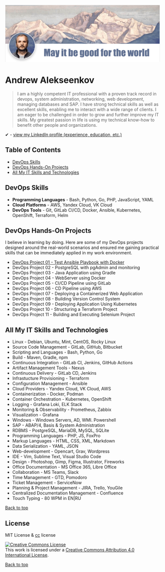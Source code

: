 ![Andrew Alekseenkov - DevOps Projects and Skills](/images/GitHub-DevOps-Projects.png "May it be good for the world")
# Andrew Alekseenkov

> I am a highly competent IT professional with a proven track record in devops, system administration, networking, web development, managing databases and SAP. I have strong technical skills as well as excellent skills, enabling me to interact with a wide range of clients. I am eager to be challenged in order to grow and further improve my IT skills. My greatest passion in life is using my technical know-how to benefit other people and organizations.

✔ - [view my LinkedIn profile (experience, education, etc.)](https://www.linkedin.com/in/andrew-alekseenkov/)  

## Table of Contents
- [DevOps Skills](#devops-skills)
- [DevOps Hands-On Projects](#devops-hands-on-projects)
- [All My IT Skills and Technologies](#all-my-it-skills-and-technologies)

## DevOps Skills

- __Programming Languages__ - Bash, Python, Go, PHP, JavaScript, YAML
- __Cloud Platforms__ - AWS, Yandex Cloud, VK Cloud
- __DevOps Tools__ - Git, GitLab CI/CD, Docker, Ansible, Kubernetes, OpenShift, Terraform, Helm

## DevOps Hands-On Projects

I believe in learning by doing. Here are some of my DevOps projects designed around the real-world scenarios and ensured me gaining practical skills that can be immediately applied in my work environment.

- [DevOps Project 01 - Test Ansible Playbook with Docker](/PROJECT_01/README.md)
- DevOps Project 02 - PostgreSQL with pgAdmin and monitoring
- DevOps Project 03 - Java Application using Gradle
- DevOps Project 04 - WebServer using Docker
- DevOps Project 05 - CI/CD Pipeline using GitLab
- DevOps Project 06 - CD Pipeline using AWS
- DevOps Project 07 - Deploying a Containerized Web Application
- DevOps Project 08 - Building Version Control System
- DevOps Project 09 - Deploying Application Using Kubernetes
- DevOps Project 10 - Structuring a Terraform Project
- DevOps Project 11 - Building and Executing Selenium Project

## All My IT Skills and Technologies

- Linux - Debian, Ubuntu, Mint, CentOS, Rocky Linux  
- Source Code Management - GitLab, GitHub, Bitbucket  
- Scripting and Languages - Bash, Python, Go  
- Build - Maven, Gradle, npm  
- Continuous Integration - GitLab CI, Jenkins, GitHub Actions  
- Artifact Management Tools - Nexus  
- Continuous Delivery - GitLab CD, Jenkins  
- Infrastucture Provisioning - Terraform  
- Configuration Management - Ansible  
- Cloud Providers - Yandex Cloud, VK Cloud, AWS  
- Containerization - Docker, Podman  
- Container Orchestration - Kubernetes, OpenShift  
- Logging - Grafana Loki, ELK Stack  
- Monitoring & Observability - Prometheus, Zabbix  
- Visualization - Grafana  
- Windows - Windows Servers, AD, WMI. Powershell  
- SAP - ABAP/4, Basis & System Administration  
- RDBMS - PostgreSQL, MariaDB, MySQL, SQLite  
- Programming Languages - PHP, JS, FoxPro  
- Markup Languages - HTML, CSS, XML, Markdown  
- Data Serialization - YAML, JSON  
- Web-development - Opencart, Grav, Wordpress  
- IDE - Vim, Sublime Text, Visual Studio Code  
- Design - Photoshop, Gimp, Figma, Illustrator, Fireworks  
- Office Documentation - MS Office 365, Libre Office  
- Collaboration - MS Teams, Slack  
- Time Management - GTD, Pomodoro  
- Ticket Management - ServiceNow  
- Planning & Project Management - JIRA, Trello, YouGile  
- Centralized Documentation Management - Confluence  
- Touch Typing - 80 WPM in EN|RU

[Back to top](#andrew-alekseenkov)

## License
MIT License & [cc](https://creativecommons.org/licenses/by/4.0/) license

<a rel="license" href="http://creativecommons.org/licenses/by/4.0/"><img alt="Creative Commons License" style="border-width:0" src="https://i.creativecommons.org/l/by/4.0/88x31.png" /></a><br />This work is licensed under a <a rel="license" href="http://creativecommons.org/licenses/by/4.0/">Creative Commons Attribution 4.0 International License</a>.

[Back to top](#andrew-alekseenkov)
